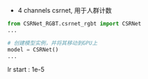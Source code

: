 * 4 channels csrnet, 用于人群计数

```python
from CSRNet_RGBT.csrnet_rgbt import CSRNet
...

# 创建模型实例，并将其移动到GPU上
model = CSRNet()
...
```

lr start : 1e-5